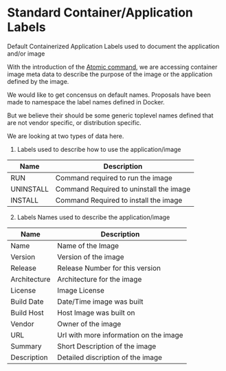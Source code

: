 # Standard Container/Application Labels
Default Containerized Application Labels used to document the application and/or image

With the introduction of the [Atomic command](http://developerblog.redhat.com/2015/04/21/introducing-the-atomic-command/), we are accessing container image meta data to describe the purpose of the image or the application defined by the image.

We would like to get concensus on default names.  Proposals have been made to namespace the label names defined
in Docker.  

But we believe their should be some generic toplevel names defined that are not vendor specific, or
distribution specific.  

We are looking at two types of data here. 

1. Labels used to describe how to use the application/image

 | Name        | Description                            |
 |-------------|----------------------------------------|
 | RUN         | Command required to run the image|
 | UNINSTALL   | Command Required to uninstall the image|
 | INSTALL     | Command Required to install the image|

2. Labels Names used to describe the application/image

 | Name        | Description                            |
 |-------------|----------------------------------------|
 | Name        | Name of the Image|
 | Version     | Version of the image|
 | Release     | Release Number for this version|
 | Architecture| Architecture for the image|
 | License     | Image License|
 | Build Date  | Date/Time image was built|
 | Build Host  | Host Image was built on|
 | Vendor      | Owner of the image| 
 | URL         | Url with more information on the image|
 | Summary     | Short Description of the image|
 | Description | Detailed discription of the image|

